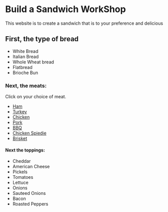 <!DOCTYPE html>
<html>
<head>
   <h1>Build a Sandwich WorkShop</h1>
   <meta charset="utf-8">
   <link rel="stylesheet" type="text/css">
</head>
<body>
  <div>
    <p>This website is to create a sandwich that is to your preference and delicious</p>
  </div>
   <h2>First, the type of bread</h2> 
     <div>
     <ul>
        <li>White Bread</li>
        <li>Italian Bread</li>
        <li>Whole Wheat bread</li>
        <li>Flatbread</li>
        <li>Brioche Bun</li>
      </ul>
 <h3>Next, the meats:</h2>
  <div>
    <p>Click on your choice of meat.</p>
    <ul>
    <li><a href="https://www.seriouseats.com/recipes/images/20101215-ham-tasting-primary.jpeg">Ham</a></li>
    <li><a href="https://food.fnr.sndimg.com/content/dam/images/food/fullset/2013/10/4/1/FNM_110110-Basic-Turkey-Recipe_s4x3.jpg.rend.hgtvcom.616.462.suffix/1381170719103.jpeg">Turkey</a></li>
    <li><a href="https://www.simplyrecipes.com/wp-content/uploads/2015/09/roasted-chicken-apricot-glaze-horiz-a-1500.jpg">Chicken</a></li>
    <li><a href="https://hips.hearstapps.com/hmg-prod.s3.amazonaws.com/images/grilled-pork-chops-horizontal-jpg-1522720544.jpg?crop=1xw:0.7498500299940012xh;center,top&resize=768:*">Pork</a></li>
    <li><a href="http://jesspryles.com/recipe/pulled-pork/">BBQ</a></li>
    <li><a href="https://2.bp.blogspot.com/-JaHlt9LgMb8/UA3WxBvm_kI/AAAAAAAALWM/ifkJLOUxBNY/IMG_0209.JPG">Chicken Spiedie</a></li>
    <li><a href="csharak1.github.io/_posts/2018-5-10>Beef Spiedie</a></li>
    <li>Lamb Spiedie</li>
    <li><a href="http://cdn-image.myrecipes.com/sites/default/files/styles/medium_2x/public/true-smoked-beef-brisket-sl.jpg?itok=N3eMXjHL">Brisket</a></li>
    </ul>
  </div>
 <h4>Next the toppings:</h3>
  <div>
    <ul>
    <li>Cheddar</li>
    <li>American Cheese</li>
    <li>Pickels</li>
    <li>Tomatoes</li>
    <li>Lettuce</li>
    <li>Onions</li>
    <li>Sauteed Onions</li>
    <li>Bacon</li>
    <li>Roasted Peppers</li>
    </ul>
   </div>
   

